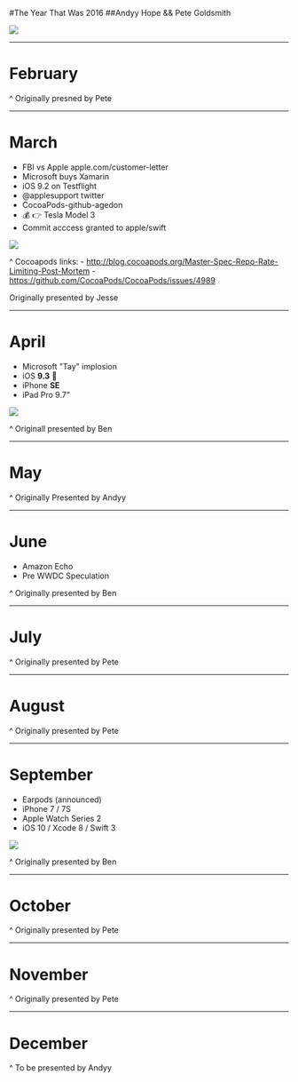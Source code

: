 #The Year That Was 2016
##Andyy Hope && Pete Goldsmith

![](http://www.melbournecocoaheads.com/img/slides-common/covers-jesse-richmond-prisma.JPG)

---

# February

^ Originally presned by Pete 

---

# March

- FBI vs Apple apple.com/customer-letter
- Microsoft buys Xamarin
- iOS 9.2 on Testflight
- @applesupport twitter
- CocoaPods-github-agedon
- :moneybag: :point_right: Tesla Model 3
- Commit acccess granted to apple/swift 

![](http://images-cdn.moviepilot.com/images/c_limit,h_483,w_618/t_mp_quality/n9m4sminumohk1wgmg3u/apple-vs-fbi-whose-right-and-whose-wrong-867223.jpg)

^
Cocoapods links: 
	- http://blog.cocoapods.org/Master-Spec-Repo-Rate-Limiting-Post-Mortem
	- https://github.com/CocoaPods/CocoaPods/issues/4989

Originally presented by Jesse

---

# April

- Microsoft "Tay" implosion
- iOS **9.3** 🎉
- iPhone **SE**
- iPad Pro 9.7"

![](http://www.telegraph.co.uk/content/dam/technology/2016/03/24/tay_ai-xlarge_trans++AHFvc2WzbX_v7BQ2hCChD_o-hc_vVKsE7iJJuODhoRU.PNG)


^ Originall presented by Ben

---

# May

^ Originally Presented by Andyy

---

# June

- Amazon Echo
- Pre WWDC Speculation

^ Originally presented by Ben

---

# July

^ Originally presented by Pete

---

# August

^ Originally presented by Pete

---

# September

- Earpods (announced)
- iPhone 7 / 7S
- Apple Watch Series 2
- iOS 10 / Xcode 8 / Swift 3

![](http://i.kinja-img.com/gawker-media/image/upload/t_original/zvtbqpoxovyqnwnqcnmm.jpg)


^ Originally presented by Ben

---

# October

^ Originally presented by Pete

---

# November

^ Originally presented by Pete

---

# December

^ To be presented by Andyy
